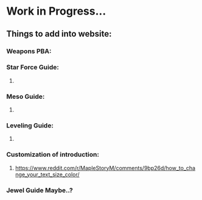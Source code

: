 # Work in Progress...

## Things to add into website:

### Weapons PBA:

### Star Force Guide:
1. 

### Meso Guide:
1. 

### Leveling Guide:
1. 

### Customization of introduction:
1. https://www.reddit.com/r/MapleStoryM/comments/9bp26d/how_to_change_your_text_size_color/

### Jewel Guide Maybe..?